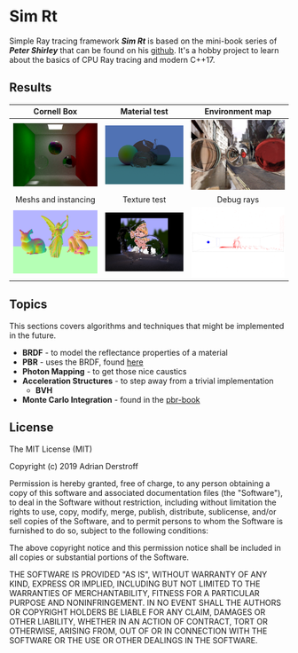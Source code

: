 # Sim Rt

Simple Ray tracing framework ***Sim Rt*** is based on the mini-book series of ***Peter Shirley*** that can be found on his [github](https://github.com/petershirley). It's a hobby project to learn about the basics of CPU Ray tracing and modern C++17.

## Results
Cornell Box                                    | Material test                    | Environment map
:---------------------------------------------:|:--------------------------------:|:-------------------------------------:
![Cornell Box](github/cornell.png)             | ![Material](github/material.png) | ![Environment map](github/envmap.png)
Meshs and instancing                           | Texture test                     | Debug rays
![Mesh Instancing](github/mesh-instancing.png) | ![Texture](github/texture.png)   | ![Debug rays](github/debug.png)


## Topics

This sections covers algorithms and techniques that might be implemented in the future.

- **BRDF** - to model the reflectance properties of a material
- **PBR** - uses the BRDF, found [here](https://learnopengl.com/PBR/Theory)
- **Photon Mapping** - to get those nice caustics
- **Acceleration Structures** - to step away from a trivial implementation
  - **BVH**
- **Monte Carlo Integration** - found in the [pbr-book](http://www.pbr-book.org/3ed-2018/Monte_Carlo_Integration.html)

## License

The MIT License (MIT)

Copyright (c) 2019 Adrian Derstroff

Permission is hereby granted, free of charge, to any person obtaining a copy of this software and associated documentation files (the "Software"), to deal in the Software without restriction, including without limitation the rights to use, copy, modify, merge, publish, distribute, sublicense, and/or sell copies of the Software, and to permit persons to whom the Software is furnished to do so, subject to the following conditions:

The above copyright notice and this permission notice shall be included in all copies or substantial portions of the Software.

THE SOFTWARE IS PROVIDED "AS IS", WITHOUT WARRANTY OF ANY KIND, EXPRESS OR IMPLIED, INCLUDING BUT NOT LIMITED TO THE WARRANTIES OF MERCHANTABILITY, FITNESS FOR A PARTICULAR PURPOSE AND NONINFRINGEMENT. IN NO EVENT SHALL THE AUTHORS OR COPYRIGHT HOLDERS BE LIABLE FOR ANY CLAIM, DAMAGES OR OTHER LIABILITY, WHETHER IN AN ACTION OF CONTRACT, TORT OR OTHERWISE, ARISING FROM, OUT OF OR IN CONNECTION WITH THE SOFTWARE OR THE USE OR OTHER DEALINGS IN THE SOFTWARE.